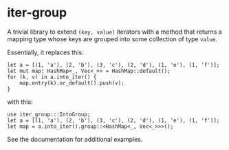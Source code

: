 iter-group
==========

A trivial library to extend `(key, value)` iterators with a method
that returns a mapping type whose keys are grouped into some
collection of type `value`.

Essentially, it replaces this:

```
let a = [(1, 'a'), (2, 'b'), (3, 'c'), (2, 'd'), (1, 'e'), (1, 'f')];
let mut map: HashMap<_, Vec<_>> = HashMap::default();
for (k, v) in a.into_iter() {
    map.entry(k).or_default().push(v);
}

```

with this:

```
use iter_group:::IntoGroup;
let a = [(1, 'a'), (2, 'b'), (3, 'c'), (2, 'd'), (1, 'e'), (1, 'f')];
let map = a.into_iter().group::<HashMap<_, Vec<_>>>();
```

See the documentation for additional examples.
